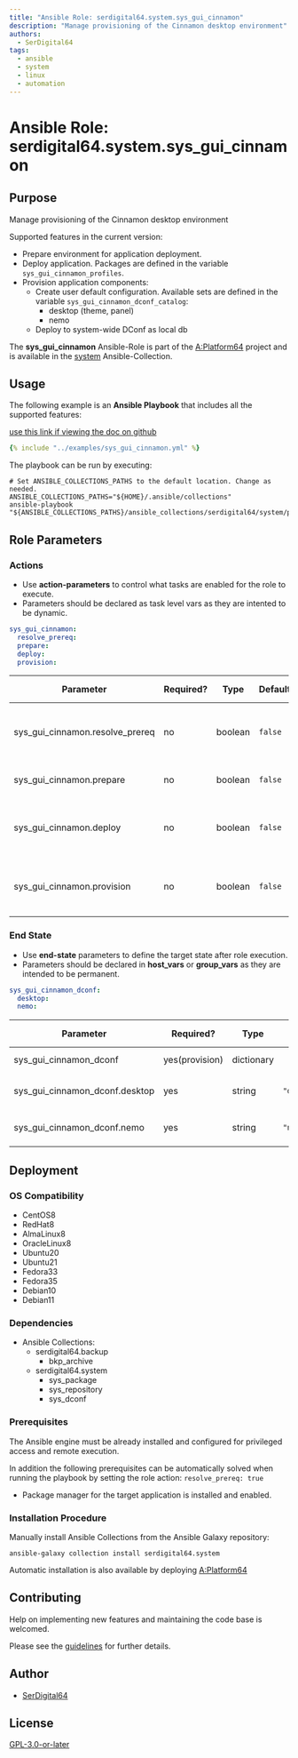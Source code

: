 ```yaml
---
title: "Ansible Role: serdigital64.system.sys_gui_cinnamon"
description: "Manage provisioning of the Cinnamon desktop environment"
authors:
  - SerDigital64
tags:
  - ansible
  - system
  - linux
  - automation
---
```


# Ansible Role: serdigital64.system.sys_gui_cinnamon

## Purpose

Manage provisioning of the Cinnamon desktop environment

Supported features in the current version:

- Prepare environment for application deployment.
- Deploy application. Packages are defined in the variable `sys_gui_cinnamon_profiles`.
- Provision application components:
  - Create user default configuration. Available sets are defined in the variable `sys_gui_cinnamon_dconf_catalog`:
    - desktop (theme, panel)
    - nemo
  - Deploy to system-wide DConf as local db

The **sys_gui_cinnamon** Ansible-Role is part of the [A:Platform64](https://github.com/serdigital64/aplatform64) project and is available in the [system](https://aplatform64.readthedocs.io/en/latest/collections/system) Ansible-Collection.

## Usage

The following example is an **Ansible Playbook** that includes all the supported features:

[use this link if viewing the doc on github](https://github.com/aplatform64/system/blob/main/playbooks/sys_gui_cinnamon.yml)

```yaml
{% include "../examples/sys_gui_cinnamon.yml" %}
```

The playbook can be run by executing:

```shell
# Set ANSIBLE_COLLECTIONS_PATHS to the default location. Change as needed.
ANSIBLE_COLLECTIONS_PATHS="${HOME}/.ansible/collections"
ansible-playbook "${ANSIBLE_COLLECTIONS_PATHS}/ansible_collections/serdigital64/system/playbooks/sys_gui_cinnamon.yml"
```

## Role Parameters

### Actions

- Use **action-parameters** to control what tasks are enabled for the role to execute.
- Parameters should be declared as task level vars as they are intented to be dynamic.

```yaml
sys_gui_cinnamon:
  resolve_prereq:
  prepare:
  deploy:
  provision:
```

| Parameter                       | Required? | Type    | Default | Purpose / Value                               |
| ------------------------------- | --------- | ------- | ------- | --------------------------------------------- |
| sys_gui_cinnamon.resolve_prereq | no        | boolean | `false` | Enable automatic resolution of prequisites    |
| sys_gui_cinnamon.prepare        | no        | boolean | `false` | Enable environment preparation                |
| sys_gui_cinnamon.deploy         | no        | boolean | `false` | Enable installation of application packages   |
| sys_gui_cinnamon.provision      | no        | boolean | `false` | Enable provisioning of application components |

### End State

- Use **end-state** parameters to define the target state after role execution.
- Parameters should be declared in **host_vars** or **group_vars** as they are intended to be permanent.

```yaml
sys_gui_cinnamon_dconf:
  desktop:
  nemo:
```

| Parameter                      | Required?      | Type       | Default                     | Purpose / Value             |
| ------------------------------ | -------------- | ---------- | --------------------------- | --------------------------- |
| sys_gui_cinnamon_dconf         | yes(provision) | dictionary |                             | Define user options         |
| sys_gui_cinnamon_dconf.desktop | yes            | string     | `"desktop_adapta_nokto_v1"` | Desktop configuration set   |
| sys_gui_cinnamon_dconf.nemo    | yes            | string     | `"nemo_v1"`                 | Nemo configuration set name |

## Deployment

### OS Compatibility

- CentOS8
- RedHat8
- AlmaLinux8
- OracleLinux8
- Ubuntu20
- Ubuntu21
- Fedora33
- Fedora35
- Debian10
- Debian11

### Dependencies

- Ansible Collections:
  - serdigital64.backup
    - bkp_archive
  - serdigital64.system
    - sys_package
    - sys_repository
    - sys_dconf

### Prerequisites

The Ansible engine must be already installed and configured for privileged access and remote execution.

In addition the following prerequisites can be automatically solved when running the playbook by setting the role action: `resolve_prereq: true`

- Package manager for the target application is installed and enabled.

### Installation Procedure

Manually install Ansible Collections from the Ansible Galaxy repository:

```shell
ansible-galaxy collection install serdigital64.system
```

Automatic installation is also available by deploying [A:Platform64](https://aplatform64.readthedocs.io/en/latest/#deployment)

## Contributing

Help on implementing new features and maintaining the code base is welcomed.

Please see the [guidelines](https://aplatform64.readthedocs.io/en/latest/contributing/CONTRIBUTING) for further details.

## Author

- [SerDigital64](https://serdigital64.github.io/)

## License

[GPL-3.0-or-later](https://www.gnu.org/licenses/gpl-3.0.txt)
